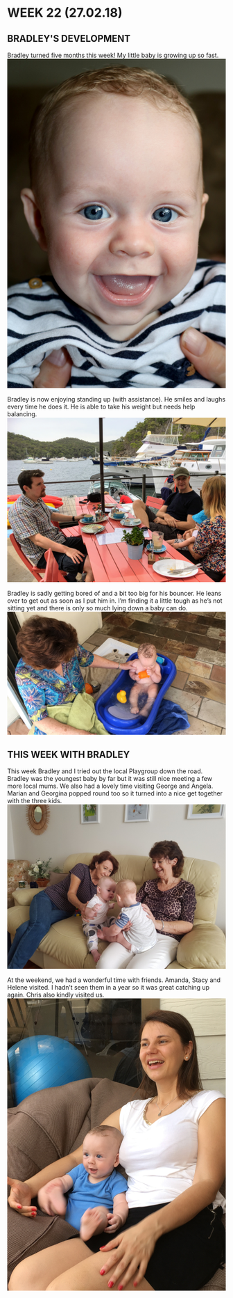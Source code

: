 # WEEK 22 (27.02.18)

## BRADLEY'S DEVELOPMENT
Bradley turned five months this week! My little baby is growing up so fast. 
![IMG_6776.jpg](IMG_6776.jpg "IMG_6776.jpg")

Bradley is now enjoying standing up (with assistance). He smiles and laughs every time he does it. He is able to take his weight but needs help balancing. 
![IMG_7774.jpg](IMG_7774.jpg "IMG_7774.jpg")

Bradley is sadly getting bored of and a bit too big for his bouncer. He leans over to get out as soon as I put him in. I’m finding it a little tough as he’s not sitting yet and there is only so much lying down a baby can do. 
![003.jpg](003.jpg "003.jpg")

## THIS WEEK WITH BRADLEY
This week Bradley and I tried out the local Playgroup down the road. Bradley was the youngest baby by far but it was still nice meeting a few more local mums. We also had a lovely time visiting George and Angela. Marian and Georgina popped round too so it turned into a nice get together with the three kids. 
![004.jpg](004.jpg "004.jpg")

At the weekend, we had a wonderful time with friends. Amanda, Stacy and Helene visited. I hadn’t seen them in a year so it was great catching up again. Chris also kindly visited us. 
![IMG_7905.jpg](IMG_7905.jpg "IMG_7905.jpg")
